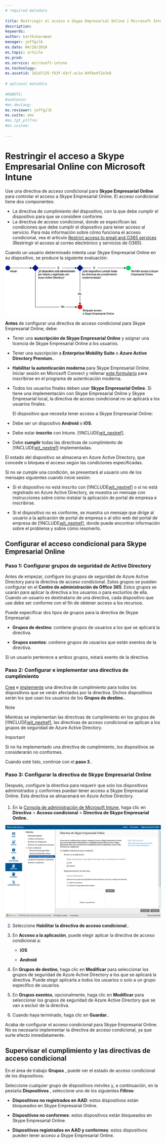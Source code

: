 ```yaml
---
# required metadata

title: Restringir el acceso a Skype Empresarial Online | Microsoft Intune
description:
keywords:
author: karthikaraman
manager: jeffgilb
ms.date: 04/28/2016
ms.topic: article
ms.prod:
ms.service: microsoft-intune
ms.technology:
ms.assetid: 1b2d7125-f63f-43cf-ac1e-94fbedf2a7e8

# optional metadata

#ROBOTS:
#audience:
#ms.devlang:
ms.reviewer: jeffgilb
ms.suite: ems
#ms.tgt_pltfrm:
#ms.custom:

---
```


# Restringir el acceso a Skype Empresarial Online con Microsoft Intune
Use una directiva de acceso condicional para  **Skype Empresarial Online** para controlar el acceso a Skype Empresarial Online.
El acceso condicional tiene dos componentes:
- La directiva de cumplimiento del dispositivo, con la que debe cumplir el dispositivo para que se considere conforme.
- La directiva de acceso condicional, donde se especifican las condiciones que debe cumplir el dispositivo para tener acceso al servicio.
Para más información sobre cómo funciona el acceso condicional, vea el artículo [Restrict access to email and O365 services](restrict-access-to-email-and-o365-services-with-microsoft-intune.md) (Restringir el acceso al correo electrónico y servicios de O365).

Cuando un usuario determinado intenta usar Skype Empresarial Online en su dispositivo, se produce la siguiente evaluación:

![Diagrama que muestra los puntos de decisión que se usan para determinar si un dispositivo puede tener acceso a Skype Empresarial Online o si se bloquea](../media/ConditionalAccess_SkypeforBusiness.png)

**Antes** de configurar una directiva de acceso condicional para Skype Empresarial Online, debe:
- Tener una **suscripción de Skype Empresarial Online** y asignar una licencia de Skype Empresarial Online a los usuarios.
- Tener una suscripción a **Enterprise Mobility Suite** o **Azure Active Directory Premium**..
-   **Habilitar la autenticación moderna** para Skype Empresarial Online. Iniciar sesión en Microsoft Connect y rellenar [este formulario](https://connect.microsoft.com/office/Survey/NominationSurvey.aspx?SurveyID=17299&ProgramID=8715) para inscribirse en el programa de autenticación moderna.
-  Todos los usuarios finales deben usar **Skype Empresarial Online**. Si tiene una implementación con Skype Empresarial Online y Skype Empresarial local, la directiva de acceso condicional no se aplicará a los usuarios finales.

    El dispositivo que necesita tener acceso a Skype Empresarial Online:

-   Debe ser un dispositivo **Android** o **iOS**.

-   Debe estar **inscrito** con Intune. [!INCLUDE[wit_nextref](../includes/wit_nextref_md.md)].

-   Debe **cumplir** todas las directivas de cumplimiento de [!INCLUDE[wit_nextref](../includes/wit_nextref_md.md)] implementadas.


El estado del dispositivo se almacena en Azure Active Directory, que concede o bloquea el acceso según las condiciones especificadas.

Si no se cumple una condición, se presentará al usuario uno de los mensajes siguientes cuando inicie sesión:

-   Si el dispositivo no está inscrito con [!INCLUDE[wit_nextref](../includes/wit_nextref_md.md)] o si no está registrado en Azure Active Directory, se muestra un mensaje con instrucciones sobre cómo instalar la aplicación de portal de empresa e inscribirse.

-   Si el dispositivo no es conforme, se muestra un mensaje que dirige al usuario a la aplicación de portal de empresa o al sitio web del portal de empresa de [!INCLUDE[wit_nextref](../includes/wit_nextref_md.md)], donde puede encontrar información sobre el problema y sobre cómo resolverlo.

## Configurar el acceso condicional para Skype Empresarial Online

### Paso 1: Configurar grupos de seguridad de Active Directory
Antes de empezar, configure los grupos de seguridad de Azure Active Directory para la directiva de acceso condicional. Estos grupos se pueden configurar en el **Centro de administración de Office 365**. Estos grupos se usarán para aplicar la directiva a los usuarios o para excluirlos de ella. Cuando un usuario es destinatario de una directiva, cada dispositivo que use debe ser conforme con el fin de obtener acceso a los recursos.

Puede especificar dos tipos de grupos para la directiva de Skype Empresarial:

-   **Grupos de destino**: contiene grupos de usuarios a los que se aplicará la directiva.

-   **Grupos exentos**: contiene grupos de usuarios que están exentos de la directiva.

Si un usuario pertenece a ambos grupos, estará exento de la directiva.

### Paso 2: Configurar e implementar una directiva de cumplimiento
[Cree](create-a-device-compliance-policy-in-microsoft-intune.md) e [implemente](deploy-and-monitor-a-device-compliance-policy-in-microsoft-intune.md) una directiva de cumplimiento para todos los dispositivos que se verán afectados por la directiva. Dichos dispositivos serán los que usan los usuarios de los **Grupos de destino**..

> [!NOTE]
> Mientras se implementan las directivas de cumplimiento en los grupos de [!INCLUDE[wit_nextref](../includes/wit_nextref_md.md)], las directivas de acceso condicional se aplican a los grupos de seguridad de Azure Active Directory.


> [!IMPORTANT]
> Si no ha implementado una directiva de cumplimiento, los dispositivos se considerarán no conformes.

Cuando esté listo, continúe con el **paso 3**..

### Paso 3: Configurar la directiva de Skype Empresarial Online
Después, configure la directiva para requerir que solo los dispositivos administrados y conformes puedan tener acceso a Skype Empresarial Online. Esta directiva se almacenará en Azure Active Directory.

####
1.  En la [Consola de administración de Microsoft Intune](https://manage.microsoft.com), haga clic en **Directiva** > **Acceso condicional** > **Directiva de Skype Empresarial Online**..

![Captura de pantalla de la página de la directiva de acceso condicional de Skype Empresarial Online](./media/conditional_access_SFBPolicy.png)

2.  Seleccione **Habilitar la directiva de acceso condicional**..

3.  En **Acceso a la aplicación**, puede elegir aplicar la directiva de acceso condicional a:

    -   **iOS**

    -   **Android**

4.  En **Grupos de destino**, haga clic en **Modificar** para seleccionar los grupos de seguridad de Azure Active Directory a los que se aplicará la directiva. Puede elegir aplicarla a todos los usuarios o solo a un grupo específico de usuarios.

5.  En **Grupos exentos**, opcionalmente, haga clic en **Modificar** para seleccionar los grupos de seguridad de Azure Active Directory que se van a excluir de la directiva.

6.  Cuando haya terminado, haga clic en **Guardar**..

Acaba de configurar el acceso condicional para Skype Empresarial Online. No es necesario implementar la directiva de acceso condicional, ya que surte efecto inmediatamente.


## Supervisar el cumplimiento y las directivas de acceso condicional
En el área de trabajo **Grupos** , puede ver el estado de acceso condicional de los dispositivos.

Seleccione cualquier grupo de dispositivos móviles y, a continuación, en la pestaña **Dispositivos** , seleccione uno de los siguientes **Filtros**:

* **Dispositivos no registrados en AAD**: estos dispositivos están bloqueados en Skype Empresarial Online.

* **Dispositivos no conformes**: estos dispositivos están bloqueados en Skype Empresarial Online.

* **Dispositivos registrados en AAD y conformes**: estos dispositivos pueden tener acceso a Skype Empresarial Online.


<!--HONumber=May16_HO1-->


